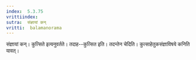 ```yaml
---
index:  5.3.75
vrittiindex: 
sutra:  संज्ञायां कन्
vritti:  balamanorama 
---
```


संज्ञायां कन्। कुत्सिते इत्यनुवर्तते। तदाह--कुत्सित इति। तदन्तेन चेदिति। कुत्साहेतुकसंज्ञाविषये कनिति यावत्। 


